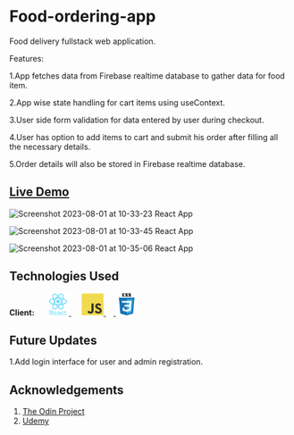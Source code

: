 ﻿# Food-ordering-app

Food delivery fullstack web application.

Features:

1.App fetches data from Firebase realtime database to gather data for food item.

2.App wise state handling for cart items using useContext.

3.User side form validation for data entered by user during checkout.

4.User has option to add items to cart and submit his order after filling all the necessary details.

5.Order details will also be stored in Firebase realtime database.


## [Live Demo](https://food-ordering-app-six-red.vercel.app/)

![Screenshot 2023-08-01 at 10-33-23 React App](https://github.com/Tarun-Sachan/movies-app-firebase/assets/117214735/17b68bd7-4e0b-4b9a-b8e5-58173e13f15c)

![Screenshot 2023-08-01 at 10-33-45 React App](https://github.com/Tarun-Sachan/movies-app-firebase/assets/117214735/50240c53-6681-43b5-9ab5-6bc489cb2631)

![Screenshot 2023-08-01 at 10-35-06 React App](https://github.com/Tarun-Sachan/movies-app-firebase/assets/117214735/037eea26-25cd-46f9-904f-ee7522312f61)


## Technologies Used

**Client:** 
  &emsp;  <a href="https://reactjs.org/" target="_blank" rel="noreferrer"> <img src="https://raw.githubusercontent.com/devicons/devicon/master/icons/react/react-original-wordmark.svg" alt="react" width="40" height="40"/> </a> &emsp;  <a href="https://developer.mozilla.org/en-US/docs/Web/JavaScript" target="_blank" rel="noreferrer"> <img src="https://raw.githubusercontent.com/devicons/devicon/master/icons/javascript/javascript-original.svg" alt="javascript" width="40" height="40"/> </a> &emsp;<a href="https://www.w3schools.com/css/" target="_blank" rel="noreferrer"> <img src="https://raw.githubusercontent.com/devicons/devicon/master/icons/css3/css3-original-wordmark.svg" alt="css3" width="40" height="40"/> </a>


## Future Updates

1.Add login interface for user and admin registration.

## Acknowledgements

 1. [The Odin Project](https://www.theodinproject.com/paths/full-stack-javascript/courses/intermediate-html-and-css)
 2. [Udemy](https://www.udemy.com/course/react-the-complete-guide-incl-redux/)



